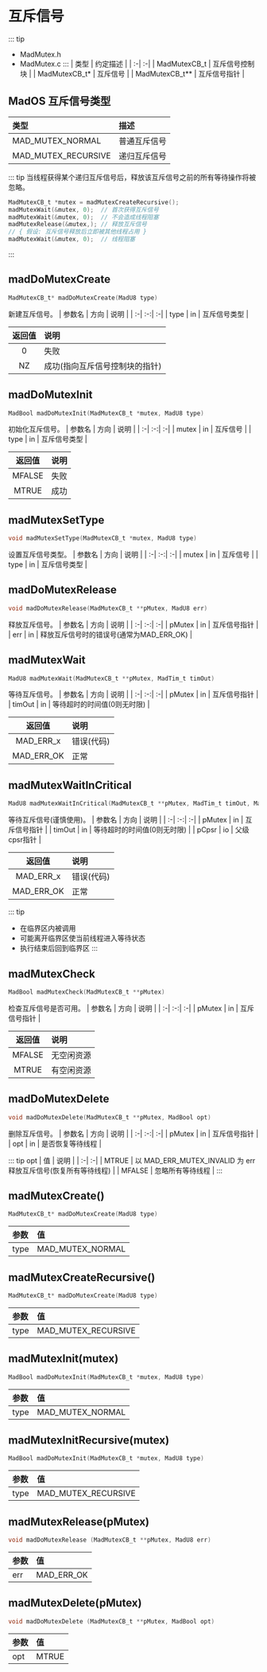 # 互斥信号
::: tip
- MadMutex.h
- MadMutex.c
:::
| 类型 | 约定描述 |
| :-| :-|
| MadMutexCB_t   | 互斥信号控制块 |
| MadMutexCB_t*  | 互斥信号 |
| MadMutexCB_t** | 互斥信号指针 |

## MadOS 互斥信号类型
| 类型 | 描述 |
| :-| :-|
| MAD_MUTEX_NORMAL    | 普通互斥信号 |
| MAD_MUTEX_RECURSIVE | 递归互斥信号 |
::: tip
当线程获得某个递归互斥信号后，释放该互斥信号之前的所有等待操作将被忽略。
```c
MadMutexCB_t *mutex = madMutexCreateRecursive();
madMutexWait(&mutex, 0);  // 首次获得互斥信号
madMutexWait(&mutex, 0);  // 不会造成线程阻塞
madMutexRelease(&mutex,); // 释放互斥信号
// { 假设: 互斥信号释放后立即被其他线程占用 }
madMutexWait(&mutex, 0);  // 线程阻塞
```
:::

## madDoMutexCreate
```c
MadMutexCB_t* madDoMutexCreate(MadU8 type)
```
新建互斥信号。
| 参数名 | 方向 | 说明 |
| :-| :-:| :-|
| type | in | 互斥信号类型 |

| 返回值 | 说明 |
| :-:| :-|
| 0  | 失败 |
| NZ | 成功(指向互斥信号控制块的指针) |

## madDoMutexInit
```c
MadBool madDoMutexInit(MadMutexCB_t *mutex, MadU8 type)
```
初始化互斥信号。
| 参数名 | 方向 | 说明 |
| :-| :-:| :-|
| mutex | in | 互斥信号 |
| type  | in | 互斥信号类型 |

| 返回值 | 说明 |
| :-:| :-|
| MFALSE | 失败 |
| MTRUE  | 成功 |

## madMutexSetType
```c
void madMutexSetType(MadMutexCB_t *mutex, MadU8 type)
```
设置互斥信号类型。
| 参数名 | 方向 | 说明 |
| :-| :-:| :-|
| mutex | in | 互斥信号 |
| type  | in | 互斥信号类型 |

## madDoMutexRelease
```c
void madDoMutexRelease(MadMutexCB_t **pMutex, MadU8 err)
```
释放互斥信号。
| 参数名 | 方向 | 说明 |
| :-| :-:| :-|
| pMutex | in | 互斥信号指针 |
| err    | in | 释放互斥信号时的错误号(通常为MAD_ERR_OK) |

## madMutexWait
```c
MadU8 madMutexWait(MadMutexCB_t **pMutex, MadTim_t timOut)
```
等待互斥信号。
| 参数名 | 方向 | 说明 |
| :-| :-:| :-|
| pMutex | in | 互斥信号指针 |
| timOut | in | 等待超时的时间值(0则无时限) |

| 返回值 | 说明 |
| :-:| :-|
| MAD_ERR_x  | 错误(代码) |
| MAD_ERR_OK | 正常 |

## madMutexWaitInCritical
```c
MadU8 madMutexWaitInCritical(MadMutexCB_t **pMutex, MadTim_t timOut, MadCpsr_t *pCpsr)
```
等待互斥信号(谨慎使用)。
| 参数名 | 方向 | 说明 |
| :-| :-:| :-|
| pMutex | in | 互斥信号指针 |
| timOut | in | 等待超时的时间值(0则无时限) |
| pCpsr  | io | 父级cpsr指针 |

| 返回值 | 说明 |
| :-:| :-|
| MAD_ERR_x  | 错误(代码) |
| MAD_ERR_OK | 正常 |

::: tip
- 在临界区内被调用
- 可能离开临界区使当前线程进入等待状态
- 执行结束后回到临界区
:::

## madMutexCheck
```c
MadBool madMutexCheck(MadMutexCB_t **pMutex)
```
检查互斥信号是否可用。
| 参数名 | 方向 | 说明 |
| :-| :-:| :-|
| pMutex | in | 互斥信号指针 |

| 返回值 | 说明 |
| :-:| :-|
| MFALSE | 无空闲资源 |
| MTRUE  | 有空闲资源 |

## madDoMutexDelete
```c
void madDoMutexDelete(MadMutexCB_t **pMutex, MadBool opt)
```
删除互斥信号。
| 参数名 | 方向 | 说明 |
| :-| :-:| :-|
| pMutex | in | 互斥信号指针 |
| opt    | in | 是否恢复等待线程 |

::: tip opt
| 值 | 说明 |
| :-| :-|
| MTRUE  | 以 MAD_ERR_MUTEX_INVALID 为 err 释放互斥信号(恢复所有等待线程) |
| MFALSE | 忽略所有等待线程 |
:::

## madMutexCreate()
```c
MadMutexCB_t* madDoMutexCreate(MadU8 type)
```
| 参数 | 值 |
| :-| :-|
| type | MAD_MUTEX_NORMAL |

## madMutexCreateRecursive()
```c
MadMutexCB_t* madDoMutexCreate(MadU8 type)
```
| 参数 | 值 |
| :-| :-|
| type | MAD_MUTEX_RECURSIVE |

## madMutexInit(mutex)
```c
MadBool madDoMutexInit(MadMutexCB_t *mutex, MadU8 type)
```
| 参数 | 值 |
| :-| :-|
| type | MAD_MUTEX_NORMAL |

## madMutexInitRecursive(mutex)
```c
MadBool madDoMutexInit(MadMutexCB_t *mutex, MadU8 type)
```
| 参数 | 值 |
| :-| :-|
| type | MAD_MUTEX_RECURSIVE |

## madMutexRelease(pMutex)
```c
void madDoMutexRelease (MadMutexCB_t **pMutex, MadU8 err)
```
| 参数 | 值 |
| :-| :-|
| err | MAD_ERR_OK |

## madMutexDelete(pMutex)
```c
void madDoMutexDelete (MadMutexCB_t **pMutex, MadBool opt)
```
| 参数 | 值 |
| :-| :-|
| opt | MTRUE |
